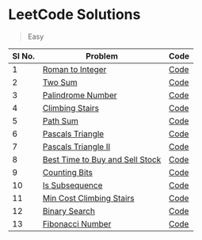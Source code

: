 # LeetCode Solutions

> Easy

| Sl No. | Problem                                                                                           | Code                                                        |
|--------|---------------------------------------------------------------------------------------------------|-------------------------------------------------------------|
| 1      | [Roman to Integer](https://leetcode.com/problems/roman-to-integer)                                | [Code](./src/roman_to_integer/Solution.java)                |
| 2      | [Two Sum](https://leetcode.com/problems/two-sum)                                                  | [Code](./src/two_sum/Solution.java)                         |
| 3      | [Palindrome Number](https://leetcode.com/problems/palindrome-number/)                             | [Code](./src/palindrome_number/Solution.java)               |
| 4      | [Climbing Stairs](https://leetcode.com/problems/climbing-stairs/)                                 | [Code](./src/climbing_stairs/Solution.java)                 |
| 5      | [Path Sum](https://leetcode.com/problems/path-sum/)                                               | [Code](./src/path_sum/Solution.java)                        | 
| 6      | [Pascals Triangle](https://leetcode.com/problems/pascals-triangle/)                               | [Code](./src/pascals_triangle/Solution.java)                | 
| 7      | [Pascals Triangle II](https://leetcode.com/problems/pascals-triangle-ii/)                         | [Code](./src/pascals_triangle_ii/Solution.java)             | 
| 8      | [Best Time to Buy and Sell Stock](https://leetcode.com/problems/best-time-to-buy-and-sell-stock/) | [Code](./src/best_time_to_buy_and_sell_stock/Solution.java) | 
| 9      | [Counting Bits](https://leetcode.com/problems/counting-bits/)                                     | [Code](./src/counting_bits/Solution.java)                   | 
| 10     | [Is Subsequence](https://leetcode.com/problems/is-subsequence/)                                   | [Code](./src/is_subsequence/Solution.java)                  | 
| 11     | [Min Cost Climbing Stairs](https://leetcode.com/problems/min-cost-climbing-stairs/)               | [Code](./src/min_cost_climbing_stairs/Solution.java)        | 
| 12     | [Binary Search](https://leetcode.com/problems/binary-search/)                                     | [Code](./src/binary_search/Solution.java)                   | 
| 13     | [Fibonacci Number](https://leetcode.com/problems/fibonacci-number/)                               | [Code](./src/fibonacci_number/Solution.java)                | 

